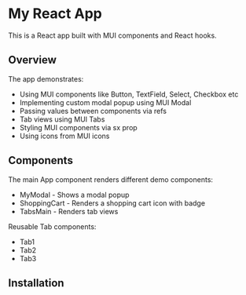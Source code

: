 # My React App

This is a React app built with MUI components and React hooks.

## Overview

The app demonstrates:

- Using MUI components like Button, TextField, Select, Checkbox etc
- Implementing custom modal popup using MUI Modal
- Passing values between components via refs 
- Tab views using MUI Tabs
- Styling MUI components via sx prop
- Using icons from MUI icons

## Components

The main App component renders different demo components:

- MyModal - Shows a modal popup 
- ShoppingCart - Renders a shopping cart icon with badge
- TabsMain - Renders tab views

Reusable Tab components:

- Tab1
- Tab2
- Tab3

## Installation
